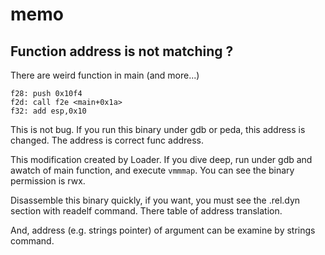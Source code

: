 # memo

## Function address is not matching ?

There are weird function in main (and more...)

```
f28: push 0x10f4
f2d: call f2e <main+0x1a>
f32: add esp,0x10
```

This is not bug. If you run this binary under gdb or peda, this address is changed.
The address is correct func address.


This modification created by Loader. If you dive deep, run under gdb and awatch of main function, and execute `vmmmap`. You can see the binary permission is rwx.


Disassemble this binary quickly, if you want, you must see the .rel.dyn section with readelf command. There table of address translation.

And, address (e.g. strings pointer) of argument can be examine by strings command.

